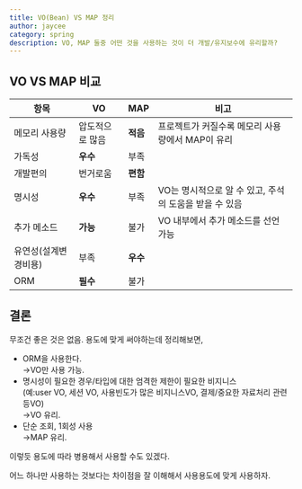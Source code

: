 ```yaml
---
title: VO(Bean) VS MAP 정리
author: jaycee
category: spring
description: VO, MAP 둘중 어떤 것을 사용하는 것이 더 개발/유지보수에 유리할까?
---
```


## VO VS MAP 비교
항목 | VO | MAP | 비고
---- | ---- | ---- | ----
메모리 사용량 | 압도적으로 많음 | **적음** | 프로젝트가 커질수록 메모리 사용량에서 MAP이 유리
가독성 | **우수** | 부족 |  
개발편의 | 번거로움 | **편함** |  
명시성 | **우수** | 부족 | VO는 명시적으로 알 수 있고, 주석의 도움을 받을 수 있음
추가 메소드 | **가능** | 불가 | VO 내부에서 추가 메소드를 선언 가능
유연성(설계변경비용) | 부족 | **우수** |  
ORM | **필수** | 불가 |  

## 결론
무조건 좋은 것은 없음. 용도에 맞게 써야하는데 정리해보면,

- ORM을 사용한다.  
  →VO만 사용 가능.
- 명시성이 필요한 경우/타입에 대한 엄격한 제한이 필요한 비지니스  
(예:user VO, 세션 VO, 사용빈도가 많은 비지니스VO, 결제/중요한 자료처리 관련 등VO)  
  →VO 유리.
- 단순 조회, 1회성 사용  
  →MAP 유리.

이렇듯 용도에 따라 병용해서 사용할 수도 있겠다.

어느 하나만 사용하는 것보다는 차이점을 잘 이해해서 사용용도에 맞게 사용하자.
